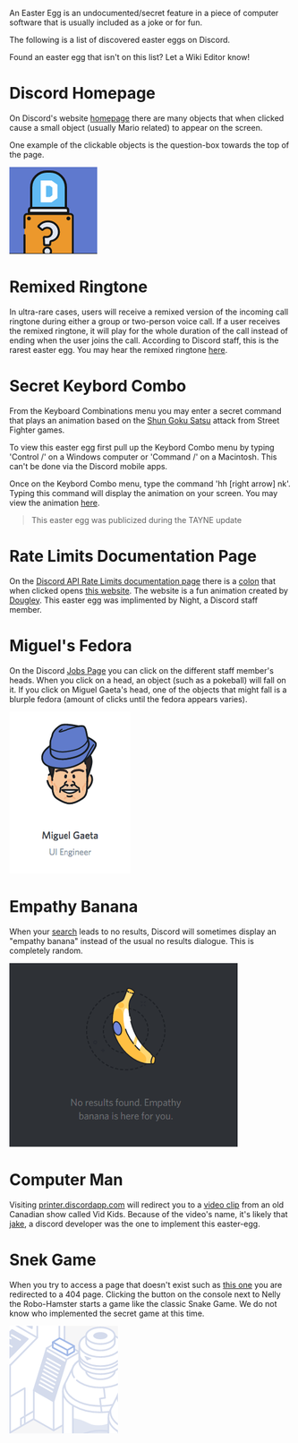 <!-- TITLE: Discord Easter Eggs -->
<!-- SUBTITLE: List of discovered Discord Easter Eggs -->

An Easter Egg is an undocumented/secret feature in a piece of computer software that is usually included as a joke or for fun.

The following is a list of discovered easter eggs on Discord. 

Found an easter egg that isn't on this list? Let a Wiki Editor know! 

# Discord Homepage
On Discord's website [homepage](https://discordapp.com) there are many objects that when clicked cause a small object (usually Mario related) to appear on the screen.

One example of the clickable objects is the question-box towards the top of the page.

![Button](/uploads/easter-eggs/button.png "Button")

# Remixed Ringtone
In ultra-rare cases, users will receive a remixed version of the incoming call ringtone during either a group or two-person voice call. If a user receives the remixed ringtone, it will play for the whole duration of the call instead of ending when the user joins the call. According to Discord staff, this is the rarest easter egg. You may hear the remixed ringtone [here](https://canary.discordapp.com/assets/b9411af07f154a6fef543e7e442e4da9.mp3).

# Secret Keybord Combo
From the Keyboard Combinations menu you may enter a secret command that plays an animation based on the [Shun Goku Satsu](
http://streetfighter.wikia.com/wiki/Shun_Goku_Satsu) attack from Street Fighter games.

To view this easter egg first pull up the Keybord Combo menu by typing 'Control /' on a Windows computer or 'Command /' on a Macintosh. This can't be done via the Discord mobile apps. 

Once on the Keybord Combo menu, type the command 'hh [right arrow] nk'. Typing this command will display the animation on your screen. You may view the animation [here](http://i.imgur.com/yV4M1jh.gif).

> This easter egg was publicized during the TAYNE update

# Rate Limits Documentation Page
On the [Discord API Rate Limits documentation page](https://discordapp.com/developers/docs/topics/rate-limits) there is a [colon](http://i.imgur.com/BkLamTK.png) that when clicked opens [this website](http://takeb1nzyto.space). The website is a fun animation created by [Dougley](http://dougleyownsthisdomain.takeb1nzyto.space/). This easter egg was implimented by Night, a Discord staff member.

# Miguel's Fedora
On the Discord [Jobs Page](https://discordapp.com/jobs) you can click on the different staff member's heads. When you click on a head, an object (such as a pokeball) will fall on it. If you click on Miguel Gaeta's head, one of the objects that might fall is a blurple fedora (amount of clicks until the fedora appears varies). 

![Miguel](/uploads/easter-eggs/miguel.png "Miguel")

# Empathy Banana
When your [search](/search) leads to no results, Discord will sometimes display an "empathy banana" instead of the usual no results dialogue. This is completely random.

![Banana](/uploads/easter-eggs/banana.png "Banana")

# Computer Man
Visiting [printer.discordapp.com](https://printer.discordapp.com) will redirect you to a [video clip](https://www.youtube.com/watch?v=jeg_TJvkSjg) from an old Canadian show called Vid Kids. Because of the video's name, it's likely that [jake](https://www.reddit.com/user/ReallyAmused), a discord developer was the one to implement this easter-egg. 

# Snek Game
When you try to access a page that doesn't exist such as [this one](https://discordapp.com/hellofromdiscordia) you are redirected to a 404 page. Clicking the button on the console next to Nelly the Robo-Hamster starts a game like the classic Snake Game. We do not know who implemented the secret game at this time.

![Console Button](/uploads/easter-eggs/console-button.png "Console Button")